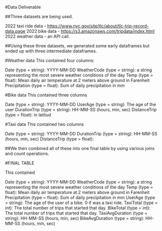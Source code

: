 #Data Deliverable

##Three datasets are being used.

2022 taxi ride data - https://www.nyc.gov/site/tlc/about/tlc-trip-record-data.page
2022 bike data - https://s3.amazonaws.com/tripdata/index.html
2022 weather data - an API call.

##Using these three datasets, we generated some early dataframes but ended up with three intermediate dataframes.

#Weather data
This contained four columns: 

Date (type = string): YYYY-MM-DD
WeatherCode (type = string): a string representing the most severe weather conditions of the day
Temp (type = float): Mean daily air temperature at 2 meters above ground in Farenheit
Precipitation (type = float): Sum of daily precipitation in mm

#Bike data
This contained three columns

Date (type = string): YYYY-MM-DD
UserAge (type = string): The age of the user
DurationTrip (type = string): HH-MM-SS (hours, min, sec)
DistanceTrip (type = float): in latitud

#Taxi data
This contained two columns

Date (type = string): YYYY-MM-DD
DurationTrip (type = string): HH-MM-SS (hours, min, sec)
DistanceTrip (type = float): 

##We then combined all of these into one final table by using various joins and count operations.

#FINAL TABLE

This contained 

Date (type = string): YYYY-MM-DD
WeatherCode (type = string): a string representing the most severe weather conditions of the day
Temp (type = float): Mean daily air temperature at 2 meters above ground in Farenheit
Precipitation (type = float): Sum of daily precipitation in mm
UserAge (type = string): The age of the user of a bike. 0 if was a taxi ride.
TaxiTotal (type = int): The total number of trips that started that day.
BikeTotal (type = int): The total number of trips that started that day.
TaxiAvgDuration (type = string): HH-MM-SS (hours, min, sec)
BikeAvgDuration (type = string): HH-MM-SS (hours, min, sec)
